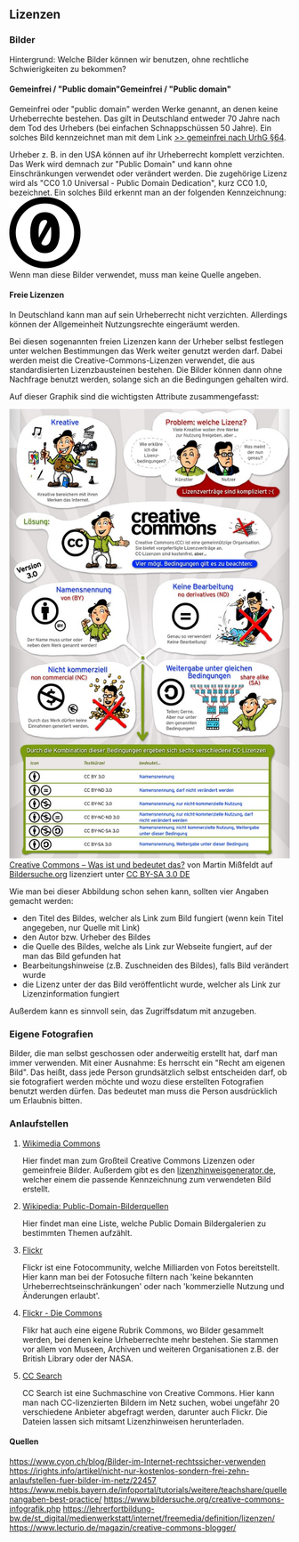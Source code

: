 ## Lizenzen

### Bilder

Hintergrund: Welche Bilder können wir benutzen, ohne rechtliche Schwierigkeiten zu bekommen?

#### Gemeinfrei / "Public domain"Gemeinfrei / "Public domain"

Gemeinfrei oder "public domain" werden Werke genannt, an denen keine Urheberrechte bestehen. Das gilt in Deutschland entweder 70 Jahre nach dem Tod des Urhebers (bei einfachen Schnappschüssen 50 Jahre). Ein solches Bild kennzeichnet man mit dem Link <a href="https://www.gesetze-im-internet.de/urhg/__64.html">>> gemeinfrei nach UrhG §64</a>. 

Urheber z. B. in den USA können auf ihr Urheberrecht komplett verzichten. Das Werk wird demnach zur "Public Domain" und kann ohne Einschränkungen verwendet oder verändert werden. Die zugehörige Lizenz wird als "CC0 1.0 Universal - Public Domain Dedication", kurz CC0 1.0, bezeichnet.
Ein solches Bild erkennt man an der folgenden Kennzeichnung:  
![](Cc-zero.svg)  
Wenn man diese Bilder verwendet, muss man keine Quelle angeben.

#### Freie Lizenzen

In Deutschland kann man auf sein Urheberrecht nicht verzichten. Allerdings können der Allgemeinheit Nutzungsrechte eingeräumt werden.

Bei diesen sogenannten freien Lizenzen kann der Urheber selbst festlegen unter welchen Bestimmungen das Werk weiter genutzt werden darf. Dabei werden meist die Creative-Commons-Lizenzen verwendet, die aus standardisierten Lizenzbausteinen bestehen. Die Bilder können dann ohne Nachfrage benutzt werden, solange sich an die Bedingungen gehalten wird.

Auf dieser Graphik sind die wichtigsten Attribute zusammengefasst:

![](creative-commons-infografik.jpg)  
<a href=https://www.bildersuche.org/creative-commons-infografik.php>Creative Commons – Was ist und bedeutet das?</a> von Martin Mißfeldt auf <a href=https://www.bildersuche.org>Bildersuche.org</a> lizenziert unter <a href="https://creativecommons.org/licenses/by-sa/3.0/de/">CC BY-SA 3.0 DE</a>

Wie man bei dieser Abbildung schon sehen kann, sollten vier Angaben gemacht werden:

* den Titel des Bildes, welcher als Link zum Bild fungiert (wenn kein Titel angegeben, nur Quelle mit Link)
* den Autor bzw. Urheber des Bildes
* die Quelle des Bildes, welche als Link zur Webseite fungiert, auf der man das Bild gefunden hat
* Bearbeitungshinweise (z.B. Zuschneiden des Bildes), falls Bild verändert wurde
* die Lizenz unter der das Bild veröffentlicht wurde, welcher als Link zur Lizenzinformation fungiert

Außerdem kann es sinnvoll sein, das Zugriffsdatum mit anzugeben.


### Eigene Fotografien

Bilder, die man selbst geschossen oder anderweitig erstellt hat, darf man immer verwenden. Mit einer Ausnahme: Es herrscht ein "Recht am eigenen Bild". Das heißt, dass jede Person grundsätzlich selbst entscheiden darf, ob sie fotografiert werden möchte und wozu diese erstellten Fotografien benutzt werden dürfen. Das bedeutet man muss die Person ausdrücklich um Erlaubnis bitten.



### Anlaufstellen

1. <a href="https://commons.wikimedia.org/wiki/Hauptseite">Wikimedia Commons</a>

    Hier findet man zum Großteil Creative Commons Lizenzen oder gemeinfreie Bilder.
    Außerdem gibt es den <a href="https://lizenzhinweisgenerator.de/">lizenzhinweisgenerator.de</a>, welcher einem die passende Kennzeichnung zum verwendeten Bild erstellt.

2. <a href="https://de.wikipedia.org/wiki/Wikipedia:Public-Domain-Bilderquellen">Wikipedia: Public-Domain-Bilderquellen</a>

    Hier findet man eine Liste, welche Public Domain Bildergalerien zu bestimmten Themen aufzählt.

3. <a href="https://flickr.com/search/advanced/">Flickr</a>
    
    Flickr ist eine Fotocommunity, welche Milliarden von Fotos bereitstellt. Hier kann man bei der Fotosuche filtern nach 'keine bekannten Urheberrechtseinschränkungen' oder nach 'kommerzielle Nutzung und Änderungen erlaubt'.  
    
4. <a href="https://www.flickr.com/commons/usage/">Flickr - Die Commons</a>

    Flikr hat auch eine eigene Rubrik Commons, wo Bilder gesammelt werden, bei denen keine Urheberrechte mehr bestehen. Sie stammen vor allem von Museen, Archiven und weiteren Organisationen z.B. der British Library oder der NASA.
    
5. <a href="https://search.creativecommons.org/">CC Search</a>

    CC Search ist eine Suchmaschine von Creative Commons. Hier kann man nach CC-lizenzierten Bildern im Netz suchen, wobei ungefähr 20 verschiedene Anbieter abgefragt werden, darunter auch Flickr. Die Dateien lassen sich mitsamt Lizenzhinweisen herunterladen.
    
#### Quellen

https://www.cyon.ch/blog/Bilder-im-Internet-rechtssicher-verwenden  
https://irights.info/artikel/nicht-nur-kostenlos-sondern-frei-zehn-anlaufstellen-fuer-bilder-im-netz/22457
https://www.mebis.bayern.de/infoportal/tutorials/weitere/teachshare/quellenangaben-best-practice/
https://www.bildersuche.org/creative-commons-infografik.php
https://lehrerfortbildung-bw.de/st_digital/medienwerkstatt/internet/freemedia/definition/lizenzen/
https://www.lecturio.de/magazin/creative-commons-blogger/

    